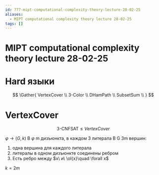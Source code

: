 ```yaml
---
id: 777-mipt-computational-complexity-theory-lecture-28-02-25
aliases:
  - MIPT computational complexity theory lecture 28-02-25
tags: []
---
```


# MIPT computational complexity theory lecture 28-02-25

# Hard языки

$$
\Gather{
VertexCover \\
3-Color \\
DHamPath \\
SubsetSum \\
}
$$

# VertexCover
$$
\text{3-CNFSAT} \le VertexCover
$$

$\varphi \to (G,k)$
В $\varphi$ m дизъюнкта, в каждом 3 литерала
В G 3m вершин:
1) одна вершина для каждого литерала
2) литералы в одном дизъюнкте соединены ребром
3) Есть ребро между $x\ и\ \ol{x}\quad \forall x$

$k = 2m$
